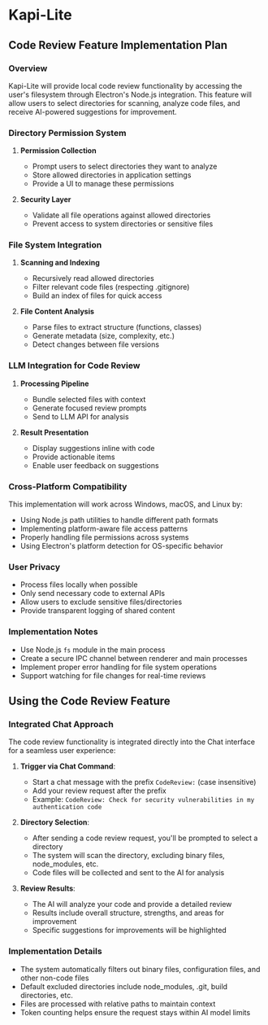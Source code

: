 # Kapi-Lite

## Code Review Feature Implementation Plan

### Overview
Kapi-Lite will provide local code review functionality by accessing the user's filesystem through Electron's Node.js integration. This feature will allow users to select directories for scanning, analyze code files, and receive AI-powered suggestions for improvement.

### Directory Permission System
1. **Permission Collection**
   - Prompt users to select directories they want to analyze
   - Store allowed directories in application settings
   - Provide a UI to manage these permissions

2. **Security Layer**
   - Validate all file operations against allowed directories
   - Prevent access to system directories or sensitive files

### File System Integration
1. **Scanning and Indexing**
   - Recursively read allowed directories
   - Filter relevant code files (respecting .gitignore)
   - Build an index of files for quick access

2. **File Content Analysis**
   - Parse files to extract structure (functions, classes)
   - Generate metadata (size, complexity, etc.)
   - Detect changes between file versions

### LLM Integration for Code Review
1. **Processing Pipeline**
   - Bundle selected files with context
   - Generate focused review prompts
   - Send to LLM API for analysis

2. **Result Presentation**
   - Display suggestions inline with code
   - Provide actionable items
   - Enable user feedback on suggestions

### Cross-Platform Compatibility
This implementation will work across Windows, macOS, and Linux by:
- Using Node.js path utilities to handle different path formats
- Implementing platform-aware file access patterns
- Properly handling file permissions across systems
- Using Electron's platform detection for OS-specific behavior

### User Privacy
- Process files locally when possible
- Only send necessary code to external APIs
- Allow users to exclude sensitive files/directories
- Provide transparent logging of shared content

### Implementation Notes
- Use Node.js `fs` module in the main process
- Create a secure IPC channel between renderer and main processes
- Implement proper error handling for file system operations
- Support watching for file changes for real-time reviews

## Using the Code Review Feature

### Integrated Chat Approach
The code review functionality is integrated directly into the Chat interface for a seamless user experience:

1. **Trigger via Chat Command**:
   - Start a chat message with the prefix `CodeReview:` (case insensitive)
   - Add your review request after the prefix
   - Example: `CodeReview: Check for security vulnerabilities in my authentication code`

2. **Directory Selection**:
   - After sending a code review request, you'll be prompted to select a directory
   - The system will scan the directory, excluding binary files, node_modules, etc.
   - Code files will be collected and sent to the AI for analysis

3. **Review Results**:
   - The AI will analyze your code and provide a detailed review
   - Results include overall structure, strengths, and areas for improvement
   - Specific suggestions for improvements will be highlighted

### Implementation Details
- The system automatically filters out binary files, configuration files, and other non-code files
- Default excluded directories include node_modules, .git, build directories, etc.
- Files are processed with relative paths to maintain context
- Token counting helps ensure the request stays within AI model limits